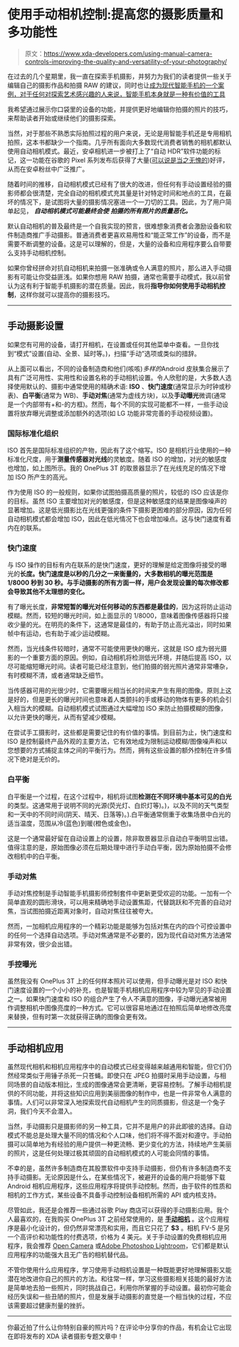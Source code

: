 # 使用手动相机控制:提高您的摄影质量和多功能性

> 原文：<https://www.xda-developers.com/using-manual-camera-controls-improving-the-quality-and-versatility-of-your-photography/>

在过去的几个星期里，我一直在探索手机摄影，并努力为我们的读者提供一些关于编辑自己的摄影作品和拍摄 RAW 的建议，同时也让[成为现代智能手机的一个案例，对于任何对探索艺术感兴趣的人来说，智能手机本身就是一种有价值的工具](https://www.xda-developers.com/the-promise-of-raw-smartphone-photography/)

我希望通过展示你口袋里的设备的功能，并提供更好地编辑你拍摄的照片的技巧，来帮助读者开始或继续他们的摄影探索。

当然，对于那些不熟悉实际拍照过程的用户来说，无论是用智能手机还是专用相机拍照，这本书都缺少一个指南。几乎所有面向大多数现代消费者销售的相机都默认使用自动相机模式。最近，安卓相机进一步被打上了“自动 HDR”软件功能的标记，这一功能在谷歌的 Pixel 系列发布后获得了大量([可以说是当之无愧的](https://www.xda-developers.com/google-pixel-xl-xda-review-a-foundational-release-for-google-post-nexus-android/))好评，从而在安卓粉丝中广泛推广。

随着时间的推移，自动相机模式已经有了很大的改进，但任何有手动设置经验的摄影师都会很清楚，完全自动的相机模式充其量是针对特定时间和地点的工具，在最坏的情况下，是试图将大量的摄影情况塞进一个一刀切的工具。因此，为了用户简单起见， ***自动相机模式可能最终会使*** ***拍摄的所有照片的质量恶化。***

默认自动相机的普及最终是一个自我实现的预言，很难想象消费者会激励设备和软件制造商推广手动摄影。普通消费者更喜欢易用性和“能正常工作”的设备，而不是需要不断调整的设备。这是可以理解的，但是，大量的设备和应用程序要么自带要么支持手动相机控制。

如果你曾经拼命对抗自动相机来拍摄一张准确或令人满意的照片，那么进入手动摄影有可能让你受益匪浅。如果你想用 RAW 拍摄，通常也需要手动模式，我以前曾认为这有利于智能手机摄影的潜在质量。因此，我将**指导你如何使用手动相机控制**，这样你就可以提高你的摄影技巧。

* * *

## 手动摄影设置

如果您有可用的设备，请打开相机，在设置或任何其他菜单中查看。一旦你找到“模式”设置(自动、全景、延时等。)，扫描“手动”选项或类似的措辞。

从上面可以看出，不同的设备制造商和他们(咳咳)*多样的*Android 皮肤集合展示了具有广泛可用性、实用性和设置名称的手动相机设置。令人欣慰的是，大多数人选择使用默认的、摄影中通常使用的精确术语: **ISO** 、**快门速度**(通常显示为时钟或秒表)、**白平衡**(通常为 WB)、**手动对焦**(通常为虚线方块)，以及**手动曝光**微调(通常是一个内部带有+和-的方框)。然而，每个不同的实现可能都不一样，一些手动设置将放弃曝光调整或添加额外的选项(如 LG 功能非常完善的手动视频设置)。

### 国际标准化组织

ISO 首先是国际标准组织的产物，因此有了这个缩写。ISO 是相机行业使用的一种标准化尺度，用于**测量传感器对光线**的灵敏度。随着 ISO 的增加，对光的敏感度也增加，如上图所示。我的 OnePlus 3T 的取景器显示了在光线充足的情况下增加 ISO 所产生的高光。

作为使用 ISO 的一般规则，如果你试图拍摄高质量的照片，较低的 ISO 应该是你的目标。虽然 ISO 主要增加对光的敏感度，但是这种敏感度的结果是图像噪声的显著增加。这是低光摄影比在光线更强的条件下摄影更困难的部分原因，因为任何自动相机模式都会增加 ISO，因此在低光情况下也会增加噪点。这与快门速度有着内在的联系。

### 快门速度

与 ISO 操作的目标有内在联系的是快门速度，更好的理解是给定图像将接受的曝光的**长度。快门速度是以秒的几分之一来衡量的，大多数相机的曝光范围是 1/8000 秒到 30 秒。与手动摄影的所有方面一样，用户会发现设置的每次修改都会导致其他不太理想的变化。**

有了曝光长度，**非常短暂的曝光对任何移动的东西都是最佳的**，因为这将防止运动模糊。然而，较短的曝光时间，如上面显示的 1/8000，意味着图像传感器将只接收少量的光。在明亮的条件下，这通常是最佳的，有助于防止高光溢出，同时如果帧中有运动，也有助于减少运动模糊。

然而，当光线条件较暗时，通常不可能使用更快的曝光，这就是 ISO 成为弱光摄影的一个重要方面的原因。例如，自动相机将检测低光环境，并随后提高 ISO，以尽可能缩短曝光时间。读者可能已经注意到，他们拍摄的弱光照片通常非常嘈杂，有时模糊不清，或者通常缺乏细节。

当传感器可用的光很少时，它需要曝光相当长的时间来产生有用的图像。原则上这是好的，但是更长的曝光时间也意味着人类颤抖的手或移动的物体有更多的机会引入相当大的模糊。自动相机模式试图通过大幅增加 ISO 来防止拍摄模糊的图像，以允许更快的曝光，从而有望减少模糊。

在尝试手工摄影时，这些都是需要记住的有价值的事情。到目前为止，快门速度和 ISO 是控制最终产品外观的主要方法，它有效地成为限制运动模糊/图像噪声和以您想要的方式捕捉主体之间的平衡行为。然而，拥有这些设置的额外控制在许多情况下绝对是无价的。

### 白平衡

白平衡是一个过程，在这个过程中，相机将试图**检测在不同环境中基本可见的白光**的类型。这通常用于说明不同的光源(荧光灯、白炽灯等)。)，以及不同的天气类型和一天中的不同时间(阴天、晴天、日落等)。).白平衡通常侧重于收集场景中白光的适当温度，范围从冷(蓝色)到暖(橙色或金色)。

这是一个通常最好留在自动设置上的设置，除非取景器显示自动白平衡明显出错。值得注意的是，原始图像必须在后期处理中进行手动白平衡，因为原始拍摄不会修改相机中的白平衡。

### 手动对焦

手动对焦控制是手动智能手机摄影师控制套件中更新更受欢迎的功能。一加有一个简单直观的圆形滑块，可以用来精确地手动设置焦距，代替跳跃和不完善的自动对焦，当试图拍摄近距离对象时，自动对焦往往被夸大。

然而，一加相机应用程序的一个精彩功能是能够为包括对焦在内的四个可控设置中的任何一个选择自动选项。手动对焦通常是不必要的，因为现代自动对焦方法通常非常有效，很少会出错。

### 手控曝光

虽然我没有 OnePlus 3T 上的任何样本照片可以使用，但手动曝光是对 ISO 和快门速度设置的一个小小的补充，也是智能手机相机应用程序中较为罕见的手动设置之一。如果快门速度和 ISO 的组合产生了令人不满意的图像，手动曝光通常被用作调整相机中图像亮度的一种方式。它可以很容易地通过在拍照后简单地修改亮度来替换，但有时第一次就获得正确的图像会更有效。

* * *

## 手动相机应用

虽然现代相机和相机应用程序中的自动模式已经变得越来越通用和智能，但它们仍然经常类似于用锤子杀死一只苍蝇。即使只在 JPEG 拍摄时采用手动设置，与相同场景的自动版本相比，生成的图像通常会更清晰，更容易控制。了解手动相机提供的不同功能，并将这些知识应用到美丽图像的制作中，也是一件非常令人满意的事情。人们可以非常深入地探索现代自动相机产生的同质摄影，但这是一个兔子洞，我们今天不会潜入。

当然，手动摄影只是摄影师的另一种工具，它并不是用户的非此即彼的选择。自动模式不能总是处理大量不同的情况和个人口味，他们将不得不面对和遵守。手动拍摄可以简单地为有经验的用户提供一种更流畅、更少变化的方法，持续地产生美丽的照片，这是任何处理过极其顽固的自动相机模式的人可能会同情的事情。

不幸的是，虽然许多制造商在其股票软件中支持手动摄影，但仍有许多制造商不支持手动摄影。无论原因是什么，在某些情况下，被避开的设备的用户将能够下载 Android 相机应用程序，这些应用程序将提供手动控制。然而，由于软件的性质和相机的工作方式，某些设备不具备手动控制设备相机所需的 API 或内核支持。

尽管如此，我还是会推荐一些通过谷歌 Play 商店可以获得的手动摄影应用。我个人最喜欢的，在我购买 OnePlus 3T 之前经常使用的，是 **[手动相机](https://play.google.com/store/apps/details?id=pl.vipek.camera2&hl=en)** 。这个应用程序是最小化设计的，但仍然非常漂亮和实用，而且它只花了 **$3** 。相机 FV-5 是另一个高评价和功能性的付费选项，价格为 4 美元。关于手动设置的免费相机应用程序，我会推荐 [Open Camera](https://play.google.com/store/apps/details?id=net.sourceforge.opencamera) 或[Adobe Photoshop Lightroom](https://play.google.com/store/apps/details?id=com.adobe.lrmobile&hl=en)，它们都是默认应用程序的功能强大且无广告的相机替代品。

不管你使用什么应用程序，学习使用手动相机设置是一种既能更好地理解摄影又能潜在地改进你自己的照片的方法。和往常一样，学习这些摄影相关技能的最好方法是简单地去拍一些照片，同时挑战自己，利用你所掌握的手动设置。最初你可能会经历失误和一些丑陋的照片，但是发展手动摄影的直觉是一个相当快的过程，不应该需要超过健康剂量的挫折。

* * *

你最近拍了什么让你特别自豪的照片吗？在评论中分享你的作品，有机会让它出现在即将发布的 XDA 读者摄影专题文章中！